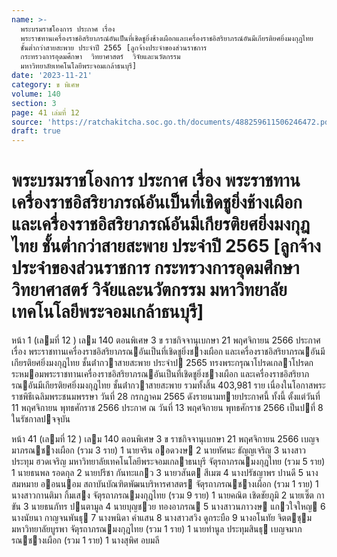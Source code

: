 ```yaml
---
name: >-
  พระบรมราชโองการ ประกาศ เรื่อง
  พระราชทานเครื่องราชอิสริยาภรณ์อันเป็นที่เชิดชูยิ่งช้างเผือกและเครื่องราชอิสริยาภรณ์อันมีเกียรติยศยิ่งมงกุฎไทย
  ชั้นต่ำกว่าสายสะพาย ประจำปี 2565 [ลูกจ้างประจำของส่วนราชการ
  กระทรวงการอุดมศึกษา  วิทยาศาสตร์  วิจัยและนวัตกรรม
  มหาวิทยาลัยเทคโนโลยีพระจอมเกล้าธนบุรี]
date: '2023-11-21'
category: ข พิเศษ
volume: 140
section: 3
page: 41 เล่มที่ 12
source: 'https://ratchakitcha.soc.go.th/documents/488259611506246472.pdf'
draft: true
---
```


# พระบรมราชโองการ ประกาศ เรื่อง พระราชทานเครื่องราชอิสริยาภรณ์อันเป็นที่เชิดชูยิ่งช้างเผือกและเครื่องราชอิสริยาภรณ์อันมีเกียรติยศยิ่งมงกุฎไทย ชั้นต่ำกว่าสายสะพาย ประจำปี 2565 [ลูกจ้างประจำของส่วนราชการ กระทรวงการอุดมศึกษา  วิทยาศาสตร์  วิจัยและนวัตกรรม มหาวิทยาลัยเทคโนโลยีพระจอมเกล้าธนบุรี]

หน้า 1 (เลมที่ 12 ) เลม 140 ตอนพิเศษ 3 ข ราชกิจจานุเบกษา 21 พฤศจิกายน 2566 ประกาศ เรื่อง พระราชทานเครื่องราชอิสริยาภรณอันเป็นที่เชิดชูยิ่งชางเผือก และเครื่องราชอิสริยาภรณอันมีเกียรติยศยิ่งมงกุฎไทย ชั้นต่ํากวาสายสะพาย ประจําป 2565 ทรงพระกรุณาโปรดเกลาโปรดกระหมอมพระราชทานเครื่องราชอิสริยาภรณอันเป็นที่เชิดชูยิ่งชางเผือก และเครื่องราชอิสริยาภรณอันมีเกียรติยศยิ่งมงกุฎไทย ชั้นต่ํากวาสายสะพาย รวมทั้งสิ้น 403,981 ราย เนื่องในโอกาสพระราชพิธีเฉลิมพระชนมพรรษา วันที่ 28 กรกฎาคม 2565 ดังรายนามทายประกาศนี้ ทั้งนี้ ตั้งแต่วันที่ 11 พฤศจิกายน พุทธศักราช 2566 ประกาศ ณ วันที่ 13 พฤศจิกายน พุทธศักราช 2566 เป็นปที่ 8 ในรัชกาลปจจุบัน

หน้า 41 (เลมที่ 12 ) เลม 140 ตอนพิเศษ 3 ข ราชกิจจานุเบกษา 21 พฤศจิกายน 2566 เบญจมาภรณชางเผือก (รวม 3 ราย) 1 นายจริน ออดวงษ 2 นายทัศนะ ธัญญเจริญ 3 นางสาวประทุม ฮวดเจริญ มหาวิทยาลัยเทคโนโลยีพระจอมเกลาธนบุรี จัตุรถาภรณมงกุฎไทย (รวม 5 ราย) 1 นายธนพล รอดกุล 2 นายปรีชา กันทะแกว 3 นายวสันต สีเมฆ 4 นางปรัชญาพร ปานดี 5 นางสมหมาย ออนนอม สถาบันบัณฑิตพัฒนบริหารศาสตร จัตุรถาภรณชางเผือก (รวม 1 ราย) 1 นางสาวกานติมา กิ้มเสง จัตุรถาภรณมงกุฎไทย (รวม 9 ราย) 1 นายคณิต เชิดชัยภูมิ 2 นายเซิ๊ต กาขัน 3 นายธนภัทร ปนตามูล 4 นายบุญชวย ทองอาภรณ 5 นางสาวนภาวงษ แกวใจใหญ 6 นางนัยนา กาญจนพันธุ 7 นางพนิดา คําแสน 8 นางสาวสวิง ดูกระบือ 9 นางอโนทัย จิตตชุม มหาวิทยาลัยบูรพา จัตุรถาภรณมงกุฎไทย (รวม 1 ราย) 1 นายทํานูล ประทุมสินธุ เบญจมาภรณชางเผือก (รวม 1 ราย) 1 นางสุพิศ อบมลี
